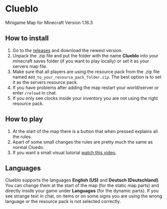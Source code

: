 # Clueblo
Minigame Map for Minecraft Version 1.16.3 

## How to install

 1. Go to the [releases](https://github.com/Fietje/Clueblo/releases) and download the newest version.
 2. Unpack the .zip file and put the folder with the name **Clueblo** into your minecraft saves folder (if you want to play locally) or set it as your servers map file.
 3. Make sure that all players are using the resource pack from the .zip file named `Add_to_your_resource_pack_folder.zip`. The best option is to set it as the servers resource pack.
 4. If you have problems after adding the map restart your world/server or enter `/reload` in chat.
 5. If you only see clocks inside your inventory you are not using the right resource pack.

## How to play

 1. At the start of the map there is a button that when pressed explains all the rules.
 2. Apart of some small changes the rules are pretty much the same as normal Cluedo.
 3. If you want a small visual tutorial [watch this video](https://youtu.be/XM1lAUJjDo4).

## Languages

Clueblo supports the languages **English (US)** and **Deutsch (Deutschland)**.
You can change them at the start of the map (for the static map parts) and directly inside your game under **Languages** (for the dynamic parts).
If you see strange text in chat, on items or on some signs you are using the wrong language or the resource pack is not selected correctly.
